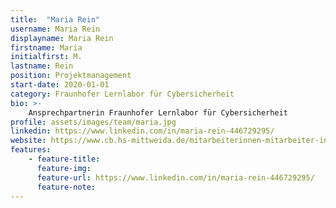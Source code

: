```yaml
---
title:  "Maria Rein"
username: Maria Rein
displayname: Maria Rein
firstname: Maria
initialfirst: M.
lastname: Rein
position: Projektmanagement
start-date: 2020-01-01
category: Fraunhofer Lernlabor für Cybersicherheit
bio: >- 
    Ansprechpartnerin Fraunhofer Lernlabor für Cybersicherheit   
profile: assets/images/team/maria.jpg
linkedin: https://www.linkedin.com/in/maria-rein-446729295/
website: https://www.cb.hs-mittweida.de/mitarbeiterinnen-mitarbeiter-in-ihren-fachgruppen/rein-maria/
features:
    - feature-title: 
      feature-img: 
      feature-url: https://www.linkedin.com/in/maria-rein-446729295/
      feature-note: 
---
```

